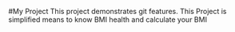 #My Project
This project demonstrates git features.
This Project is simplified means to know BMI health and calculate your BMI
